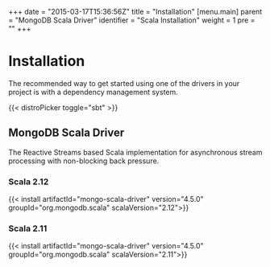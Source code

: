+++
date = "2015-03-17T15:36:56Z"
title = "Installation"
[menu.main]
  parent = "MongoDB Scala Driver"
  identifier = "Scala Installation"
  weight = 1
  pre = "<i class='fa'></i>"
+++

# Installation

The recommended way to get started using one of the drivers in your project is with a dependency management system.

{{< distroPicker toggle="sbt" >}}

## MongoDB Scala Driver

The Reactive Streams based Scala implementation for asynchronous stream processing with non-blocking back pressure.

### Scala 2.12

{{< install artifactId="mongo-scala-driver" version="4.5.0" groupId="org.mongodb.scala" scalaVersion="2.12">}}

### Scala 2.11

{{< install artifactId="mongo-scala-driver" version="4.5.0" groupId="org.mongodb.scala" scalaVersion="2.11">}}
